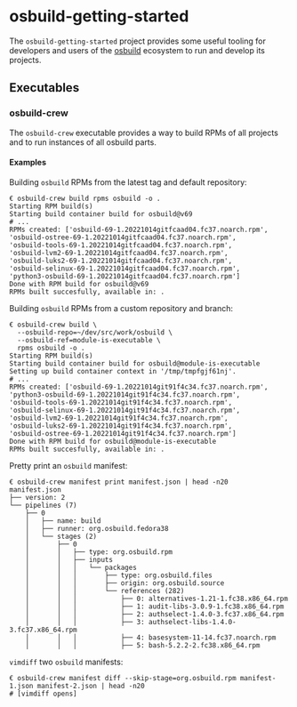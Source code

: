 # osbuild-getting-started

The `osbuild-getting-started` project provides some useful tooling for
developers and users of the [osbuild](https://osbuild.org/) ecosystem to run
and develop its projects.

## Executables

### osbuild-crew

The `osbuild-crew` executable provides a way to build RPMs of all projects and
to run instances of all osbuild parts.

#### Examples

Building `osbuild` RPMs from the latest tag and default repository:

```
€ osbuild-crew build rpms osbuild -o .
Starting RPM build(s)
Starting build container build for osbuild@v69
# ...
RPMs created: ['osbuild-69-1.20221014gitfcaad04.fc37.noarch.rpm',
'osbuild-ostree-69-1.20221014gitfcaad04.fc37.noarch.rpm',
'osbuild-tools-69-1.20221014gitfcaad04.fc37.noarch.rpm',
'osbuild-lvm2-69-1.20221014gitfcaad04.fc37.noarch.rpm',
'osbuild-luks2-69-1.20221014gitfcaad04.fc37.noarch.rpm',
'osbuild-selinux-69-1.20221014gitfcaad04.fc37.noarch.rpm',
'python3-osbuild-69-1.20221014gitfcaad04.fc37.noarch.rpm']
Done with RPM build for osbuild@v69
RPMs built succesfully, available in: .
```

Building `osbuild` RPMs from a custom repository and branch:

```
€ osbuild-crew build \
  --osbuild-repo=~/dev/src/work/osbuild \
  --osbuild-ref=module-is-executable \
  rpms osbuild -o .
Starting RPM build(s)
Starting build container build for osbuild@module-is-executable
Setting up build container context in '/tmp/tmpfgjf61nj'.
# ...
RPMs created: ['osbuild-69-1.20221014git91f4c34.fc37.noarch.rpm',
'python3-osbuild-69-1.20221014git91f4c34.fc37.noarch.rpm',
'osbuild-tools-69-1.20221014git91f4c34.fc37.noarch.rpm',
'osbuild-selinux-69-1.20221014git91f4c34.fc37.noarch.rpm',
'osbuild-lvm2-69-1.20221014git91f4c34.fc37.noarch.rpm',
'osbuild-luks2-69-1.20221014git91f4c34.fc37.noarch.rpm',
'osbuild-ostree-69-1.20221014git91f4c34.fc37.noarch.rpm']
Done with RPM build for osbuild@module-is-executable
RPMs built succesfully, available in: .
```

Pretty print an `osbuild` manifest:
```
€ osbuild-crew manifest print manifest.json | head -n20
manifest.json
├── version: 2
└── pipelines (7)
    ├── 0
    │   ├── name: build
    │   ├── runner: org.osbuild.fedora38
    │   └── stages (2)
    │       ├── 0
    │       │   ├── type: org.osbuild.rpm
    │       │   ├── inputs
    │       │   │   └── packages
    │       │   │       ├── type: org.osbuild.files
    │       │   │       ├── origin: org.osbuild.source
    │       │   │       └── references (282)
    │       │   │           ├── 0: alternatives-1.21-1.fc38.x86_64.rpm
    │       │   │           ├── 1: audit-libs-3.0.9-1.fc38.x86_64.rpm
    │       │   │           ├── 2: authselect-1.4.0-3.fc37.x86_64.rpm
    │       │   │           ├── 3: authselect-libs-1.4.0-3.fc37.x86_64.rpm
    │       │   │           ├── 4: basesystem-11-14.fc37.noarch.rpm
    │       │   │           ├── 5: bash-5.2.2-2.fc38.x86_64.rpm
```

`vimdiff` two `osbuild` manifests:
```
€ osbuild-crew manifest diff --skip-stage=org.osbuild.rpm manifest-1.json manifest-2.json | head -n20
# [vimdiff opens]
```

